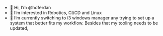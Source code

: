 - 👋 Hi, I’m @hoferdan
- 👀 I’m interested in Robotics, CI/CD and Linux
- 🌱 I’m currently switching to i3 windows manager any trying to set up a system that better fits
my workflow. Besides that my tooling needs to be updated,

<!---
hoferdan/hoferdan is a ✨ special ✨ repository because its `README.md` (this file) appears on your GitHub profile.
You can click the Preview link to take a look at your changes.
--->
